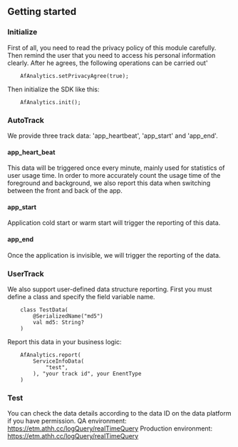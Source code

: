 ## Getting started

### Initialize
First of all, you need to read the privacy policy of this module carefully.
Then remind the user that you need to access his personal information clearly.
After he agrees, the following operations can be carried out'
```
    AfAnalytics.setPrivacyAgree(true);
```
Then initialize the SDK like this:
```
    AfAnalytics.init();
```

### AutoTrack
We provide three track data: 'app_heartbeat', 'app_start' and 'app_end'.
#### app_heart_beat
This data will be triggered once every minute, mainly used for statistics of user usage time.
In order to more accurately count the usage time of the foreground and background, 
we also report this data when switching between the front and back of the app.
#### app_start
Application cold start or warm start will trigger the reporting of this data.
#### app_end
Once the application is invisible, we will trigger the reporting of the data.

### UserTrack
We also support user-defined data structure reporting.
First you must define a class and specify the field variable name.
```
    class TestData(
        @SerializedName("md5")
        val md5: String?
    )
```
Report this data in your business logic:
```
    AfAnalytics.report(
        ServiceInfoData(
            "test",
        ), "your track id", your EnentType
    )
```

### Test
You can check the data details according to the data ID on the data platform if you have permission.
QA environment: https://etm.athh.cc/logQuery/realTimeQuery
Production environment: https://etm.athh.cc/logQuery/realTimeQuery